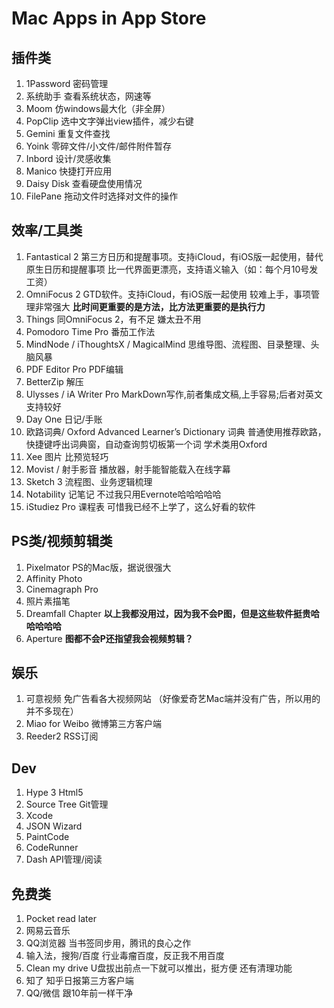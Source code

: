 # Mac Apps in App Store
## 插件类
1. 1Password
	密码管理
2. 系统助手
	查看系统状态，网速等
3. Moom
	仿windows最大化（非全屏）
4. PopClip
	选中文字弹出view插件，减少右键
5. Gemini
	重复文件查找
6. Yoink
	零碎文件/小文件/邮件附件暂存
7. Inbord
	设计/灵感收集
8. Manico
	 快捷打开应用
9. Daisy Disk
	查看硬盘使用情况
10. FilePane
	拖动文件时选择对文件的操作
## 效率/工具类
1. Fantastical 2
	第三方日历和提醒事项。支持iCloud，有iOS版一起使用，替代原生日历和提醒事项
	比一代界面更漂亮，支持语义输入（如：每个月10号发工资）
2. OmniFocus 2
	GTD软件。支持iCloud，有iOS版一起使用
	较难上手，事项管理非常强大
	**比时间更重要的是方法，比方法更重要的是执行力**
3. Things
	同OmniFocus 2，有不足
	嫌太丑不用
4. Pomodoro Time Pro 
	番茄工作法
5. MindNode / iThoughtsX / MagicalMind
	思维导图、流程图、目录整理、头脑风暴
6. PDF Editor Pro
	PDF编辑
7. BetterZip
	解压
8. Ulysses / iA Writer Pro
	MarkDown写作,前者集成文稿,上手容易;后者对英文支持较好
9. Day One
	日记/手账
10. 欧路词典/ Oxford Advanced Learner’s Dictionary
	词典
	普通使用推荐欧路，快捷键呼出词典窗，自动查询剪切板第一个词
	学术类用Oxford
11. Xee
	图片
	比预览轻巧
12. Movist / 射手影音
	播放器，射手能智能载入在线字幕
13. Sketch 3
	流程图、业务逻辑梳理
14. Notability
	记笔记
	不过我只用Evernote哈哈哈哈哈
15. iStudiez Pro
	课程表
	可惜我已经不上学了，这么好看的软件
## PS类/视频剪辑类
1. Pixelmator
	PS的Mac版，据说很强大
2. Affinity Photo
3. Cinemagraph Pro
4. 照片素描笔
5. Dreamfall Chapter
__以上我都没用过，因为我不会P图，但是这些软件挺贵哈哈哈哈哈__
6. Aperture
__图都不会P还指望我会视频剪辑？__
## 娱乐
1. 可意视频
	免广告看各大视频网站
	（好像爱奇艺Mac端并没有广告，所以用的并不多现在）
2. Miao for Weibo
	微博第三方客户端
3. Reeder2 
	RSS订阅
## Dev
1. Hype 3 
	Html5
2. Source Tree
	Git管理
3. Xcode
4. JSON Wizard
5. PaintCode
6. CodeRunner
7. Dash
	API管理/阅读
## 免费类
1. Pocket
	read later
2. 网易云音乐
3. QQ浏览器
	当书签同步用，腾讯的良心之作
4. 输入法，搜狗/百度
	行业毒瘤百度，反正我不用百度
5. Clean my drive
	U盘拔出前点一下就可以推出，挺方便
	还有清理功能
6. 知了
	知乎日报第三方客户端
7. QQ/微信
	跟10年前一样干净

